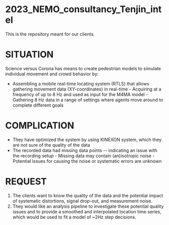 # 2023_NEMO_consultancy_Tenjin_intel
This is the repository meant for our clients.



# **SITUATION**  
Science versus Corona has means to create pedestrian models to simulate individual movement and crowd behavior by:                                         

-   Assembling a mobile real-time locating system (RTLS) that allows gathering movement data (XY-coordinates) in real-time                                 -   Acquiring at a frequency of up to 8 Hz and used as input for the M4MA model                                                                              -   Gathering 8 Hz data in a range of settings where agents move around to complete different goals                                                         


# **COMPLICATION** 
-   They have optimized the system by using KINEXON system, which they are not sure of the quality of the data                                             
-   The recorded data had missing data points -- indicating an issue with the recording setup                                                                -   Missing data may contain (an)isotropic noise                                                                                                            -   Potential issues for causing the noise or systematic errors are unknown                                                                                 

# **REQUEST** 
1.  The clients want to know the quality of the data and the potential impact of systematic distortions, signal drop-out, and measurement noise.           
2.  They would like an analysis pipeline to investigate these potential quality issues and to provide a smoothed and interpolated location time series, which would be used to fit a model of \~2Hz step decisions. 
